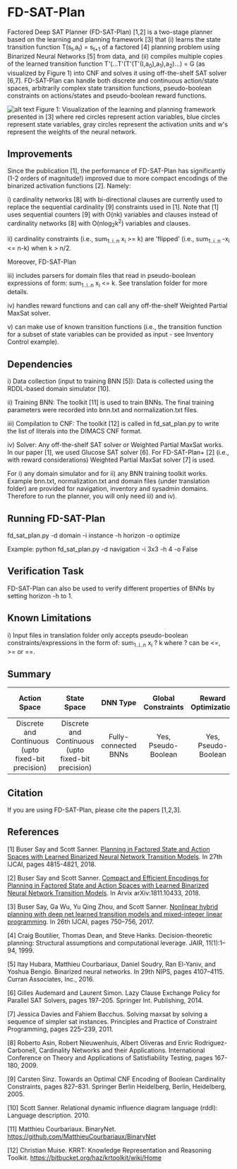 # FD-SAT-Plan

Factored Deep SAT Planner (FD-SAT-Plan) [1,2] is a two-stage planner based on the learning and planning framework [3] that (i) learns the state transition function T(s<sub>t</sub>,a<sub>t</sub>) = s<sub>t+1</sub> of a factored [4] planning problem using Binarized Neural Networks [5] from data, and (ii) compiles multiple copies of the learned transition function T'(...T'(T'(T'(I,a<sub>0</sub>),a<sub>1</sub>),a<sub>2</sub>)...) = G (as visualized by Figure 1) into CNF and solves it using off-the-shelf SAT solver [6,7]. FD-SAT-Plan can handle both discrete and continuous action/state spaces, arbitrarily complex state transition functions, pseudo-boolean constraints on actions/states and pseudo-boolean reward functions.

![alt text](./hdmilpplan.png)
Figure 1: Visualization of the learning and planning framework presented in [3] where red circles represent action variables, blue circles represent state variables, gray circles represent the activation units and w's represent the weights of the neural network.

## Improvements

Since the publication [1], the performance of FD-SAT-Plan has significantly (1-2 orders of magnitude!) improved due to more compact encodings of the binarized activation functions [2]. Namely: 

i) cardinality networks [8] with bi-directional clauses are currently used to replace the sequential cardinality [9] constraints used in [1]. Note that [1] uses sequential counters [9] with O(nk) variables and clauses instead of cardinality networks [8] with O(nlog<sub>2</sub>k<sup>2</sup>) variables and clauses.

ii) cardinality constraints (i.e., sum<sub>1..i..n</sub> x<sub>i</sub> >= k) are 'flipped' (i.e., sum<sub>1..i..n</sub> -x<sub>i</sub> <= n-k) when k > n/2.

Moreover, FD-SAT-Plan

iii) includes parsers for domain files that read in pseudo-boolean expressions of form: sum<sub>1..i..n</sub> x<sub>i</sub> <= k. See translation folder for more details.

iv) handles reward functions and can call any off-the-shelf Weighted Partial MaxSat solver.

v) can make use of known transition functions (i.e., the transition function for a subset of state variables can be provided as input - see Inventory Control example).

## Dependencies

i) Data collection (input to training BNN [5]): Data is collected using the RDDL-based domain simulator [10]. 

ii) Training BNN: The toolkit [11] is used to train BNNs. The final training parameters were recorded into bnn.txt and normalization.txt files.

iii) Compilation to CNF: The toolkit [12] is called in fd_sat_plan.py to write the list of literals into the DIMACS CNF format.

iv) Solver: Any off-the-shelf SAT solver or Weighted Partial MaxSat works. In our paper [1], we used Glucose SAT solver [6]. For FD-SAT-Plan+ [2] (i.e., with reward considerations) Weighted Partial MaxSat solver [7] is used.

For i) any domain simulator and for ii) any BNN training toolkit works. Example bnn.txt, normalization.txt and domain files (under translation folder) are provided for navigation, inventory and sysadmin domains. Therefore to run the planner, you will only need iii) and iv).

## Running FD-SAT-Plan

fd_sat_plan.py -d domain -i instance -h horizon -o optimize

Example: python fd_sat_plan.py -d navigation -i 3x3 -h 4 -o False

## Verification Task

FD-SAT-Plan can also be used to verify different properties of BNNs by setting horizon -h to 1.

## Known Limitations

i) Input files in translation folder only accepts pseudo-boolean constraints/expressions in the form of: sum<sub>1..i..n</sub> x<sub>i</sub> ? k where ? can be <=, >= or ==.

## Summary

| Action Space | State Space  | DNN Type | Global Constraints  | Reward Optimization | Known Transition Functions | Optimality Guarantee w.r.t. DNN |
| :-: | :-: | :-: | :-: | :-: | :-: | :-: |
| Discrete and Continuous (upto fixed-bit precision) | Discrete and Continuous (upto fixed-bit precision) | Fully-connected BNNs | Yes, Pseudo-Boolean | Yes, Pseudo-Boolean | Yes, Pseudo-Boolean | Yes |

## Citation

If you are using FD-SAT-Plan, please cite the papers [1,2,3].

## References
[1] Buser Say and Scott Sanner. [Planning in Factored State and Action Spaces with Learned Binarized Neural Network Transition Models](https://www.ijcai.org/proceedings/2018/0669.pdf). In 27th IJCAI, pages 4815-4821, 2018.

[2] Buser Say and Scott Sanner. [Compact and Efficient Encodings for Planning in Factored State and Action Spaces with Learned Binarized Neural Network Transition Models](https://arxiv.org/pdf/1811.10433.pdf). In Arvix arXiv:1811.10433, 2018.

[3] Buser Say, Ga Wu, Yu Qing Zhou, and Scott Sanner. [Nonlinear hybrid planning with deep net learned transition models and mixed-integer linear programming](http://static.ijcai.org/proceedings-2017/0104.pdf). In 26th IJCAI, pages 750–756, 2017.

[4] Craig Boutilier, Thomas Dean, and Steve Hanks. Decision-theoretic planning: Structural assumptions and computational leverage. JAIR, 11(1):1–94, 1999.

[5] Itay Hubara, Matthieu Courbariaux, Daniel Soudry, Ran El-Yaniv, and Yoshua Bengio. Binarized neural networks. In 29th NIPS, pages 4107–4115. Curran Associates, Inc., 2016.

[6] Gilles Audemard and Laurent Simon. Lazy Clause Exchange Policy for Parallel SAT Solvers, pages 197–205. Springer Int. Publishing, 2014.

[7] Jessica Davies and Fahiem Bacchus. Solving maxsat by solving a sequence of simpler sat instances. Principles and Practice of Constraint Programming, pages 225–239, 2011.

[8] Roberto Asin, Robert Nieuwenhuis, Albert Oliveras and Enric Rodriguez-Carbonell, Cardinality Networks and their Applications. International Conference on Theory and Applications of Satisfiability Testing, pages 167-180, 2009.

[9] Carsten Sinz. Towards an Optimal CNF Encoding of Boolean Cardinality Constraints, pages 827–831. Springer Berlin Heidelberg, Berlin, Heidelberg, 2005.

[10] Scott Sanner. Relational dynamic influence diagram language (rddl): Language description. 2010.

[11] Matthieu Courbariaux. BinaryNet. https://github.com/MatthieuCourbariaux/BinaryNet

[12] Christian Muise. KRRT: Knowledge Representation and Reasoning Toolkit. https://bitbucket.org/haz/krtoolkit/wiki/Home
